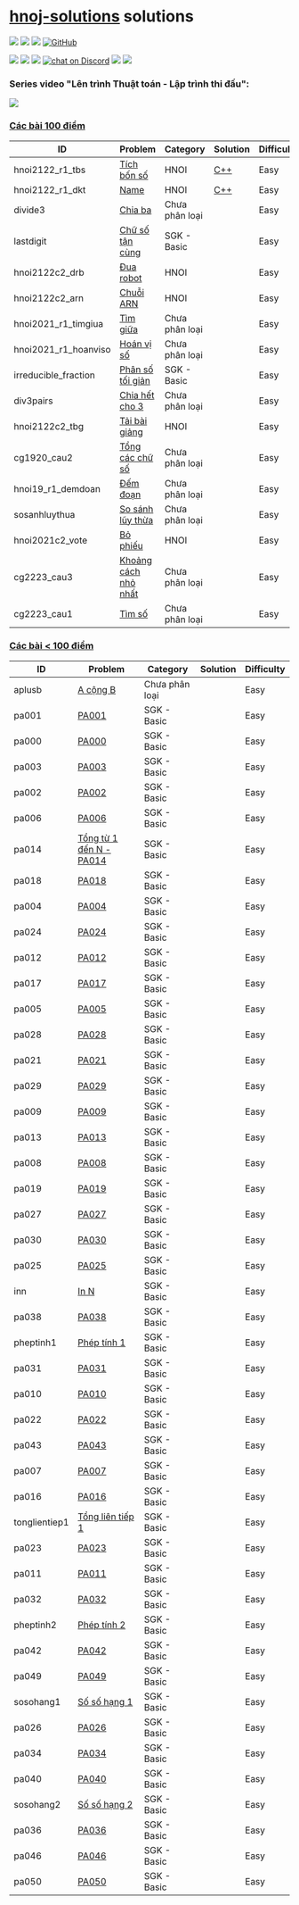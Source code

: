 # [hnoj-solutions](https://hnoj.edu.vn/problems/?order=-user_count) solutions

<p align="left">
  <a href="#"><img src="https://img.shields.io/endpoint?url=https%3A%2F%2Fhits.dwyl.com%2Ftmsangdev%2Fhnoj-solutions.json&label=visitors&color=blue"></a>
  <a href="#"><img src="https://img.shields.io/badge/language-C++-blue"></a>
  <a href="#"><img src="https://img.shields.io/github/repo-size/tmsangdev/hnoj-solutions"></a>
  <a href="https://github.com/tmsangdev/hnoj-solutions/blob/main/LICENSE"><img alt="GitHub" src="https://img.shields.io/github/license/tmsangdev/hnoj-solutions?label=License"></a>
</p>

<p align="left">
  <a href="https://github.com/tmsangdev"><img src="https://img.shields.io/badge/author-tmsangdev-41454A?logo=github&labelColor=grey"></a>
  <a href="https://facebook.com/clb.it.ngoctao"><img src="https://img.shields.io/badge/facebook-clb.it.ngoctao-41454A?logo=facebook&logoColor=white&labelColor=blue"></a>
  <a href="https://www.youtube.com/@tmsangdev"><img src="https://img.shields.io/badge/youtube-tmsangdev-41454A?logo=youtube&logoColor=white&labelColor=red"></a>
  <a href="https://discord.gg/ajXr5kRKkk">
        <img src="https://img.shields.io/discord/994125923819458590?logo=discord&logoColor=white&labelColor=5865F2&color=green"
            alt="chat on Discord"></a>
  <a href="https://viblo.asia/u/tmsangdev"><img src="https://img.shields.io/badge/viblo-tmsangdev-white"></a>
  <a href="https://dev.to/tmsangdev"><img src="https://img.shields.io/badge/dev.to-tmsangdev-white"></a>
</p>

### Series video "Lên trình Thuật toán - Lập trình thi đấu": 

[![](https://markdown-videos-api.jorgenkh.no/youtube/AgwnOQbJVvU)](https://www.youtube.com/watch?v=AgwnOQbJVvU&list=PLqfkD788zZGCjhbJsmyhInVAhHBSV8Gqg&index=1)

### [Các bài 100 điểm](https://hnoj.edu.vn/problems/?point_start=100.0&point_end=&order=-user_count)

| ID | Problem | Category | Solution | Difficulty |
| --- | ----- | ----- | -------- | ---------- |
| hnoi2122_r1_tbs | [Tích bốn số](https://hnoj.edu.vn/problem/hnoi2122_r1_tbs) | HNOI | [C++](./hnoi2122_r1_tbs.cpp) | Easy |
| hnoi2122_r1_dkt | [Name](link) | HNOI | [C++](./hnoi2122_r1_dkt.cpp) | Easy |
| divide3 | [Chia ba](https://hnoj.edu.vn/problem/divide3) | Chưa phân loại |  | Easy |
| lastdigit | [Chữ số tận cùng](https://hnoj.edu.vn/problem/lastdigit) | SGK - Basic |  | Easy |
| hnoi2122c2_drb | [Đua robot](https://hnoj.edu.vn/problem/hnoi2122c2_drb) | HNOI |  | Easy |
| hnoi2122c2_arn | [Chuỗi ARN](https://hnoj.edu.vn/problem/hnoi2122c2_arn) | HNOI |  | Easy |
| hnoi2021_r1_timgiua | [Tìm giữa](https://hnoj.edu.vn/problem/hnoi2021_r1_timgiua) | Chưa phân loại |  | Easy |
| hnoi2021_r1_hoanviso | [Hoán vị số](https://hnoj.edu.vn/problem/hnoi2021_r1_hoanviso) | Chưa phân loại |  | Easy |
| irreducible_fraction | [Phân số tối giản](https://hnoj.edu.vn/problem/irreducible_fraction) | SGK - Basic |  | Easy |
| div3pairs | [Chia hết cho 3](https://hnoj.edu.vn/problem/div3pairs) | Chưa phân loại |  | Easy |
| hnoi2122c2_tbg | [Tải bài giảng](https://hnoj.edu.vn/problem/hnoi2122c2_tbg) | HNOI |  | Easy |
| cg1920_cau2 | [Tổng các chữ số](https://hnoj.edu.vn/problem/cg1920_cau2) | Chưa phân loại |  | Easy |
| hnoi19_r1_demdoan | [Đếm đoạn](https://hnoj.edu.vn/problem/hnoi19_r1_demdoan) | Chưa phân loại |  | Easy |
| sosanhluythua | [So sánh lũy thừa](https://hnoj.edu.vn/problem/sosanhluythua) | Chưa phân loại |  | Easy |
| hnoi2021c2_vote | [Bỏ phiếu](https://hnoj.edu.vn/problem/hnoi2021c2_vote) | HNOI |  | Easy |
| cg2223_cau3 | [Khoảng cách nhỏ nhất](https://hnoj.edu.vn/problem/cg2223_cau3) | Chưa phân loại |  | Easy |
| cg2223_cau1 | [Tìm số](https://hnoj.edu.vn/problem/cg2223_cau1) | Chưa phân loại |  | Easy |

### [Các bài < 100 điểm](https://hnoj.edu.vn/problems/?point_start=100.0&point_end=&order=-user_count)

| ID | Problem | Category | Solution | Difficulty |
| --- | ----- | ----- | -------- | ---------- |
| aplusb | [A cộng B](https://hnoj.edu.vn/problem/aplusb) | Chưa phân loại |  | Easy |
| pa001 | [PA001](https://hnoj.edu.vn/problem/pa001) | SGK - Basic |  | Easy |
| pa000 | [PA000](https://hnoj.edu.vn/problem/pa000) | SGK - Basic |  | Easy |
| pa003 | [PA003](https://hnoj.edu.vn/problem/pa003) | SGK - Basic |  | Easy |
| pa002 | [PA002](https://hnoj.edu.vn/problem/pa002) | SGK - Basic |  | Easy |
| pa006 | [PA006](https://hnoj.edu.vn/problem/pa006) | SGK - Basic |  | Easy |
| pa014 | [Tổng từ 1 đến N - PA014](https://hnoj.edu.vn/problem/pa014) | SGK - Basic |  | Easy |
| pa018 | [PA018](https://hnoj.edu.vn/problem/pa018) | SGK - Basic |  | Easy |
| pa004 | [PA004](https://hnoj.edu.vn/problem/pa004) | SGK - Basic |  | Easy |
| pa024 | [PA024](https://hnoj.edu.vn/problem/pa024) | SGK - Basic |  | Easy |
| pa012 | [PA012](https://hnoj.edu.vn/problem/pa012) | SGK - Basic |  | Easy |
| pa017 | [PA017](https://hnoj.edu.vn/problem/pa017) | SGK - Basic |  | Easy |
| pa005 | [PA005](https://hnoj.edu.vn/problem/pa005) | SGK - Basic |  | Easy |
| pa028 | [PA028](https://hnoj.edu.vn/problem/pa028) | SGK - Basic |  | Easy |
| pa021 | [PA021](https://hnoj.edu.vn/problem/pa021) | SGK - Basic |  | Easy |
| pa029 | [PA029](https://hnoj.edu.vn/problem/pa029) | SGK - Basic |  | Easy |
| pa009 | [PA009](https://hnoj.edu.vn/problem/pa009) | SGK - Basic |  | Easy |
| pa013 | [PA013](https://hnoj.edu.vn/problem/pa013) | SGK - Basic |  | Easy |
| pa008 | [PA008](https://hnoj.edu.vn/problem/pa008) | SGK - Basic |  | Easy |
| pa019 | [PA019](https://hnoj.edu.vn/problem/pa019) | SGK - Basic |  | Easy |
| pa027 | [PA027](https://hnoj.edu.vn/problem/pa027) | SGK - Basic |  | Easy |
| pa030 | [PA030](https://hnoj.edu.vn/problem/pa030) | SGK - Basic |  | Easy |
| pa025 | [PA025](https://hnoj.edu.vn/problem/pa025) | SGK - Basic |  | Easy |
| inn | [In N](https://hnoj.edu.vn/problem/inn) | SGK - Basic |  | Easy |
| pa038 | [PA038](https://hnoj.edu.vn/problem/pa038) | SGK - Basic |  | Easy |
| pheptinh1 | [Phép tính 1](https://hnoj.edu.vn/problem/pheptinh1) | SGK - Basic |  | Easy |
| pa031 | [PA031](https://hnoj.edu.vn/problem/pa031) | SGK - Basic |  | Easy |
| pa010 | [PA010](https://hnoj.edu.vn/problem/pa010) | SGK - Basic |  | Easy |
| pa022 | [PA022](https://hnoj.edu.vn/problem/pa022) | SGK - Basic |  | Easy |
| pa043 | [PA043](https://hnoj.edu.vn/problem/pa043) | SGK - Basic |  | Easy |
| pa007 | [PA007](https://hnoj.edu.vn/problem/pa007) | SGK - Basic |  | Easy |
| pa016 | [PA016](https://hnoj.edu.vn/problem/pa016) | SGK - Basic |  | Easy |
| tonglientiep1 | [Tổng liên tiếp 1](https://hnoj.edu.vn/problem/tonglientiep1) | SGK - Basic |  | Easy |
| pa023 | [PA023](https://hnoj.edu.vn/problem/pa023) | SGK - Basic |  | Easy |
| pa011 | [PA011](https://hnoj.edu.vn/problem/pa011) | SGK - Basic |  | Easy |
| pa032 | [PA032](https://hnoj.edu.vn/problem/pa032) | SGK - Basic |  | Easy |
| pheptinh2 | [Phép tính 2](https://hnoj.edu.vn/problem/pheptinh2) | SGK - Basic |  | Easy |
| pa042 | [PA042](https://hnoj.edu.vn/problem/pa042) | SGK - Basic |  | Easy |
| pa049 | [PA049](https://hnoj.edu.vn/problem/pa049) | SGK - Basic |  | Easy |
| sosohang1 | [Số số hạng 1](https://hnoj.edu.vn/problem/sosohang1) | SGK - Basic |  | Easy |
| pa026 | [PA026](https://hnoj.edu.vn/problem/pa026) | SGK - Basic |  | Easy |
| pa034 | [PA034](https://hnoj.edu.vn/problem/pa034) | SGK - Basic |  | Easy |
| pa040 | [PA040](https://hnoj.edu.vn/problem/pa040) | SGK - Basic |  | Easy |
| sosohang2 | [Số số hạng 2](https://hnoj.edu.vn/problem/sosohang2) | SGK - Basic |  | Easy |
| pa036 | [PA036](https://hnoj.edu.vn/problem/pa036) | SGK - Basic |  | Easy |
| pa046 | [PA046](https://hnoj.edu.vn/problem/pa046) | SGK - Basic |  | Easy |
| pa050 | [PA050](https://hnoj.edu.vn/problem/pa050) | SGK - Basic |  | Easy |
